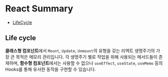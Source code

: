 # React Summary

- [LifeCycle](#lifecycle)

## Life cycle
**클래스형 컴포넌트**에서 `Mount`, `Update`, `Unmount`의 유형을 갖는 리액트 생명주기의 가장 큰 목적은 메모리 관리입니다. 각 생명주기 별로 작업을 위해 사용되는 메서드들이 존재하며, **함수형 컴포넌트**에서는 사용할 수 없으나 `useEffect`, `useState`, `useMemo` 등의 Hooks를 통해 유사한 동작을 구현할 수 있습니다.